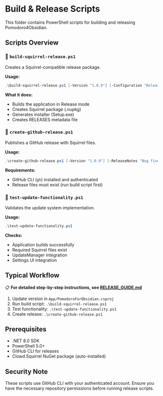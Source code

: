 # Build & Release Scripts

This folder contains PowerShell scripts for building and releasing Pomodoro4Obsidian.

## Scripts Overview

### 🔨 `build-squirrel-release.ps1`
Creates a Squirrel-compatible release package.

**Usage:**
```powershell
.\build-squirrel-release.ps1 [-Version "1.0.9"] [-Configuration "Release"]
```

**What it does:**
- Builds the application in Release mode
- Creates Squirrel package (.nupkg)
- Generates installer (Setup.exe)
- Creates RELEASES metadata file

### 🚀 `create-github-release.ps1`
Publishes a GitHub release with Squirrel files.

**Usage:**
```powershell
.\create-github-release.ps1 [-Version "1.0.9"] [-ReleaseNotes "Bug fixes"]
```

**Requirements:**
- GitHub CLI (`gh`) installed and authenticated
- Release files must exist (run build script first)

### 🧪 `test-update-functionality.ps1`
Validates the update system implementation.

**Usage:**
```powershell
.\test-update-functionality.ps1
```

**Checks:**
- Application builds successfully
- Required Squirrel files exist
- UpdateManager integration
- Settings UI integration

## Typical Workflow

📋 **For detailed step-by-step instructions, see [RELEASE_GUIDE.md](RELEASE_GUIDE.md)**

1. Update version in `App/PomodoroForObsidian.csproj`
2. Run build script: `.\build-squirrel-release.ps1`
3. Test functionality: `.\test-update-functionality.ps1`
4. Create release: `.\create-github-release.ps1`

## Prerequisites

- .NET 8.0 SDK
- PowerShell 5.0+
- GitHub CLI for releases
- Clowd.Squirrel NuGet package (auto-installed)

## Security Note

These scripts use GitHub CLI with your authenticated account. Ensure you have the necessary repository permissions before running release scripts.
